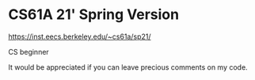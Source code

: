 # CS61A 21' Spring Version

https://inst.eecs.berkeley.edu/~cs61a/sp21/

CS beginner

It would be appreciated if you can leave precious comments on my code.
